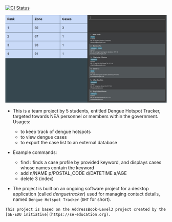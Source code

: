 [![CI Status](https://github.com/ay2223s2-cs2103-w17-2/tp/workflows/Java%20CI/badge.svg)](https://github.com/AY2223S2-CS2103-W17-2/tp/actions)

![Ui](docs/images/Ui.png)


* This is a team project by 5 students, entitled Dengue Hotspot Tracker, targeted towards NEA personnel or 
members within the government.<br>
  Usages:
  * to keep track of dengue hotspots
  * to view dengue cases
  * to export the case list to an external database

* Example commands:
  * find <keyword>: finds a case profile by provided keyword, and displays cases whose names contain the keyword
  * add n/NAME p/POSTAL_CODE d/DATETIME a/AGE
  * delete 3 (index)

* The project is built on an ongoing software project for a desktop application (called _denguetracker_) 
used for managing contact details, named `Dengue Hotspot Tracker` (`DHT` for short).

```
This project is based on the AddressBook-Level3 project created by the [SE-EDU initiative](https://se-education.org).
```